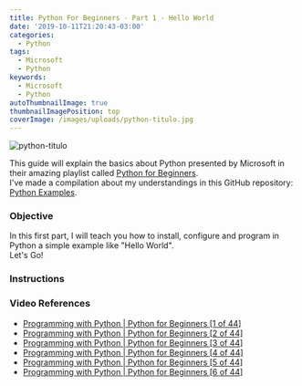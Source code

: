 ```yaml
---
title: Python For Beginners - Part 1 - Hello World
date: '2019-10-11T21:20:43-03:00'
categories:
  - Python
tags:
  - Microsoft
  - Python
keywords:
  - Microsoft
  - Python
autoThumbnailImage: true
thumbnailImagePosition: top
coverImage: /images/uploads/python-titulo.jpg
---
```

![python-titulo](/images/uploads/python-titulo.jpg)

This guide will explain the basics about Python presented by Microsoft in their amazing playlist called [Python for Beginners](https://www.youtube.com/watch?v=jFCNu1-Xdsw&list=PLlrxD0HtieHhS8VzuMCfQD4uJ9yne1mE6).  
I've made a compilation about my understandings in this GitHub repository: [Python Examples](https://github.com/lucianopereira86/Python-Examples).

### Objective
In this first part, I will teach you how to install, configure and program in Python a simple example like "Hello World".  
Let's Go!  

### Instructions

### Video References
- [Programming with Python | Python for Beginners [1 of 44]](https://www.youtube.com/watch?v=jFCNu1-Xdsw&list=PLlrxD0HtieHhS8VzuMCfQD4uJ9yne1mE6) 
- [Programming with Python | Python for Beginners [2 of 44]](https://www.youtube.com/watch?v=jFCNu1-Xdsw&list=PLlrxD0HtieHhS8VzuMCfQD4uJ9yne1mE6) 
- [Programming with Python | Python for Beginners [3 of 44]](https://www.youtube.com/watch?v=CXZYvNRIAKM&list=PLlrxD0HtieHhS8VzuMCfQD4uJ9yne1mE6&index=3) 
- [Programming with Python | Python for Beginners [4 of 44]](https://www.youtube.com/watch?v=EU8eayHWoZg&list=PLlrxD0HtieHhS8VzuMCfQD4uJ9yne1mE6&index=4) 
- [Programming with Python | Python for Beginners [5 of 44]](https://www.youtube.com/watch?v=FhoASwgvZHk&list=PLlrxD0HtieHhS8VzuMCfQD4uJ9yne1mE6&index=5) 
- [Programming with Python | Python for Beginners [6 of 44]](https://www.youtube.com/watch?v=wWwr0tDSqnE&list=PLlrxD0HtieHhS8VzuMCfQD4uJ9yne1mE6&index=6)
